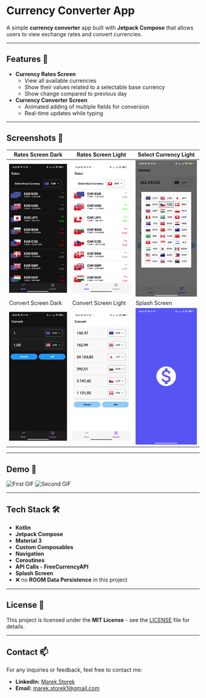 # Currency Converter App

A simple **currency converter** app built with **Jetpack Compose** that allows users to view exchange rates and convert currencies.

---

## Features 🚀
- **Currency Rates Screen**
  - View all available currencies
  - Show their values related to a selectable base currency
  - Show change compared to previous day
- **Currency Converter Screen**
  - Animated adding of multiple fields for conversion
  - Real-time updates while typing

---

## Screenshots 📱
| Rates Screen Dark | Rates Screen Light | Select Currency Light | 
| --------- | ------------ | ---------- | 
| ![Rates](screenshots/RatesScreen1Dark.png) | ![Rates](screenshots/RatesScreenLight.png) | ![Select](screenshots/SelectCurrencyLight.png) | 
| Convert Screen Dark | Convert Screen Light | Splash Screen |
| ![Convert](screenshots/ConvertScreen1Dark.png) | ![Convert](screenshots/ConvertScreenLight.png) | ![Splash](screenshots/SplashScreen.png) | 

---

## Demo 🎥

<img src="screenshots/RatesScreenGIF.gif" alt="First GIF" width="49%"> <img src="screenshots/ConvertScreenGIF.gif" alt="Second GIF" width="49%">

---

## Tech Stack 🛠️
- **Kotlin**
- **Jetpack Compose**
- **Material 3**
- **Custom Composables**
- **Navigation**
- **Coroutines** 
- **API Calls - FreeCurrencyAPI**  
- **Splash Screen**
- ❌ no **ROOM Data Persistence** in this project
---

## License 📄
This project is licensed under the **MIT License** - see the [LICENSE](LICENSE) file for details.

---

## Contact 📫
For any inquiries or feedback, feel free to contact me:
- **LinkedIn:** [Marek Storek](https://www.linkedin.com/in/marekstorek1)
- **Email:** marek.storek1@gmail.com
